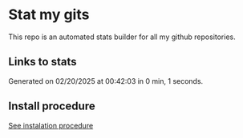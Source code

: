 # Stat my gits

This repo is an automated stats builder for all my github repositories.

## Links to stats


Generated on 02/20/2025 at 00:42:03 in 0 min, 1 seconds.

## Install procedure

[See instalation procedure](./src/install.md)
